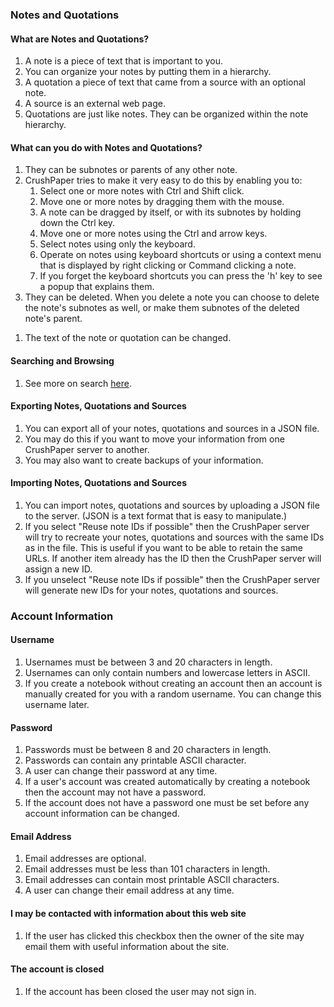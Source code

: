 <!---
Copyright 2015 CrushPaper.com.

This file is part of CrushPaper.

CrushPaper is free software: you can redistribute it and/or modify
it under the terms of version 3 of the GNU Affero General Public
License as published by the Free Software Foundation.

CrushPaper is distributed in the hope that it will be useful,
but WITHOUT ANY WARRANTY; without even the implied warranty of
MERCHANTABILITY or FITNESS FOR A PARTICULAR PURPOSE.  See the
GNU Affero General Public License for more details.

You should have received a copy of the GNU Affero General Public License
along with CrushPaper.  If not, see <http://www.gnu.org/licenses/>.
--->
### Notes and Quotations

#### What are Notes and Quotations?

1. A note is a piece of text that is important to you.
1. You can organize your notes by putting them in a hierarchy. 
1. A quotation a piece of text that came from a source with an optional note.
1. A source is an external web page. 
1. Quotations are just like notes. They can be organized within the note hierarchy.

#### What can you do with Notes and Quotations?

1. They can be subnotes or parents of any other note.
1. CrushPaper tries to make it very easy to do this by enabling you to:
    1. Select one or more notes with Ctrl and Shift click.
    1. Move one or more notes by dragging them with the mouse.
    1. A note can be dragged by itself, or with its subnotes by holding down the Ctrl key.
    1. Move one or more notes using the Ctrl and arrow keys.
    1. Select notes using only the keyboard.
    1. Operate on notes using keyboard shortcuts or using a context menu that is displayed by right clicking or Command clicking a note.
    1. If you forget the keyboard shortcuts you can press the 'h' key to see a popup that explains them.
1. They can be deleted. When you delete a note you can choose to delete the note's subnotes as well, or make them subnotes of the deleted note's parent.
<!-- 1. You can choose whether just you or anyone can read a note. -->      
1. The text of the note or quotation can be changed.

#### Searching and Browsing

1. See more on search <a onclick="newPaneForLink(event, 'Search Help', 'help'); return false;" href="/help/Search-Help">here</a>.

#### Exporting Notes, Quotations and Sources

1. You can export all of your notes, quotations and sources in a JSON file.
1. You may do this if you want to move your information from one CrushPaper server to another.
1. You may also want to create backups of your information. 

#### Importing Notes, Quotations and Sources

1. You can import notes, quotations and sources by uploading a JSON file to the server. (JSON is a text format that is easy to manipulate.)
1. If you select "Reuse note IDs if possible" then the CrushPaper server will try to recreate your notes, quotations and sources with the same IDs as in the file. This is useful if you want to be able to retain the same URLs. If another item already has the ID then the CrushPaper server will assign a new ID.
1. If you unselect "Reuse note IDs if possible" then the CrushPaper server will generate new IDs for your notes, quotations and sources.

### Account Information

#### Username
1. Usernames must be between 3 and 20 characters in length.
1. Usernames can only contain numbers and lowercase letters in ASCII.
1. If you create a notebook without creating an account then an account is manually created for you with a random username. You can change this username later.

#### Password
1. Passwords must be between 8 and 20 characters in length.
1. Passwords can contain any printable ASCII character.
1. A user can change their password at any time.
1. If a user's account was created automatically by creating a notebook then the account may not have a password.
1. If the account does not have a password one must be set before any account information can be changed.  

#### Email Address
1. Email addresses are optional.
1. Email addresses must be less than 101 characters in length.
1. Email addresses can contain most printable ASCII characters.
2. A user can change their email address at any time.

#### I may be contacted with information about this web site
1. If the user has clicked this checkbox then the owner of the site may email them with useful information about the site.

#### The account is closed
1. If the account has been closed the user may not sign in.
